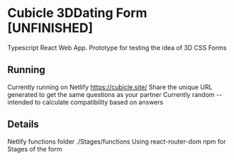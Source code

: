 # Cubicle 3DDating Form [UNFINISHED]
Typescript React Web App.
  Prototype for testing the idea of 3D CSS Forms
## Running
  Currently running on Netlify https://cubicle.site/
  Share the unique URL generated to get the same questions as your partner
  Currently random --intended to calculate compatibility based on answers
## Details
  Netlify functions folder ./Stages/functions
  Using react-router-dom npm for Stages of the form
  

